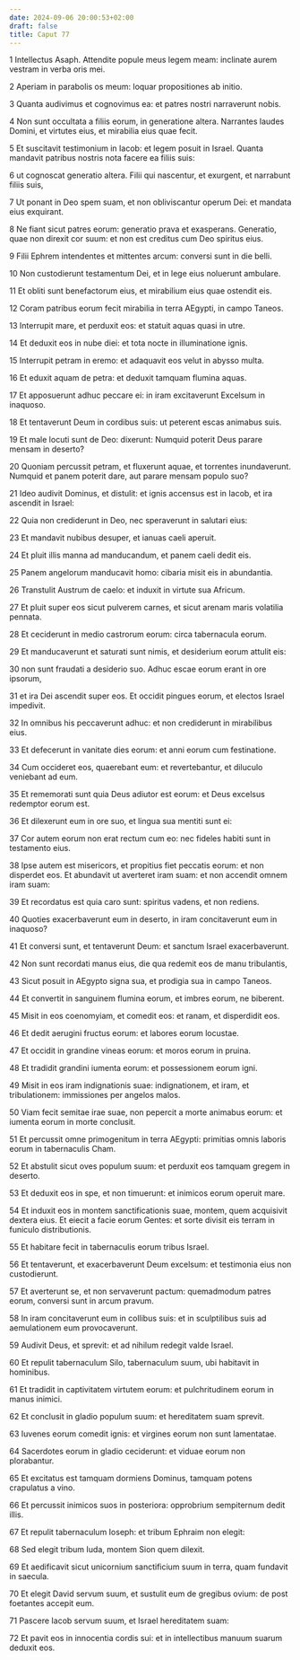 ```yaml
---
date: 2024-09-06 20:00:53+02:00
draft: false
title: Caput 77
---
```





1 Intellectus Asaph. Attendite popule meus legem meam: inclinate aurem vestram in verba oris mei.

2 Aperiam in parabolis os meum: loquar propositiones ab initio.

3 Quanta audivimus et cognovimus ea: et patres nostri narraverunt nobis.

4 Non sunt occultata a filiis eorum, in generatione altera. Narrantes laudes Domini, et virtutes eius, et mirabilia eius quae fecit.

5 Et suscitavit testimonium in Iacob: et legem posuit in Israel. Quanta mandavit patribus nostris nota facere ea filiis suis:

6 ut cognoscat generatio altera. Filii qui nascentur, et exurgent, et narrabunt filiis suis,

7 Ut ponant in Deo spem suam, et non obliviscantur operum Dei: et mandata eius exquirant.

8 Ne fiant sicut patres eorum: generatio prava et exasperans. Generatio, quae non direxit cor suum: et non est creditus cum Deo spiritus eius.

9 Filii Ephrem intendentes et mittentes arcum: conversi sunt in die belli.

10 Non custodierunt testamentum Dei, et in lege eius noluerunt ambulare.

11 Et obliti sunt benefactorum eius, et mirabilium eius quae ostendit eis.

12 Coram patribus eorum fecit mirabilia in terra AEgypti, in campo Taneos.

13 Interrupit mare, et perduxit eos: et statuit aquas quasi in utre.

14 Et deduxit eos in nube diei: et tota nocte in illuminatione ignis.

15 Interrupit petram in eremo: et adaquavit eos velut in abysso multa.

16 Et eduxit aquam de petra: et deduxit tamquam flumina aquas.

17 Et apposuerunt adhuc peccare ei: in iram excitaverunt Excelsum in inaquoso.

18 Et tentaverunt Deum in cordibus suis: ut peterent escas animabus suis.

19 Et male locuti sunt de Deo: dixerunt: Numquid poterit Deus parare mensam in deserto?

20 Quoniam percussit petram, et fluxerunt aquae, et torrentes inundaverunt. Numquid et panem poterit dare, aut parare mensam populo suo?

21 Ideo audivit Dominus, et distulit: et ignis accensus est in Iacob, et ira ascendit in Israel:

22 Quia non crediderunt in Deo, nec speraverunt in salutari eius:

23 Et mandavit nubibus desuper, et ianuas caeli aperuit.

24 Et pluit illis manna ad manducandum, et panem caeli dedit eis.

25 Panem angelorum manducavit homo: cibaria misit eis in abundantia.

26 Transtulit Austrum de caelo: et induxit in virtute sua Africum.

27 Et pluit super eos sicut pulverem carnes, et sicut arenam maris volatilia pennata.

28 Et ceciderunt in medio castrorum eorum: circa tabernacula eorum.

29 Et manducaverunt et saturati sunt nimis, et desiderium eorum attulit eis:

30 non sunt fraudati a desiderio suo. Adhuc escae eorum erant in ore ipsorum,

31 et ira Dei ascendit super eos. Et occidit pingues eorum, et electos Israel impedivit.

32 In omnibus his peccaverunt adhuc: et non crediderunt in mirabilibus eius.

33 Et defecerunt in vanitate dies eorum: et anni eorum cum festinatione.

34 Cum occideret eos, quaerebant eum: et revertebantur, et diluculo veniebant ad eum.

35 Et rememorati sunt quia Deus adiutor est eorum: et Deus excelsus redemptor eorum est.

36 Et dilexerunt eum in ore suo, et lingua sua mentiti sunt ei:

37 Cor autem eorum non erat rectum cum eo: nec fideles habiti sunt in testamento eius.

38 Ipse autem est misericors, et propitius fiet peccatis eorum: et non disperdet eos. Et abundavit ut averteret iram suam: et non accendit omnem iram suam:

39 Et recordatus est quia caro sunt: spiritus vadens, et non rediens.

40 Quoties exacerbaverunt eum in deserto, in iram concitaverunt eum in inaquoso?

41 Et conversi sunt, et tentaverunt Deum: et sanctum Israel exacerbaverunt.

42 Non sunt recordati manus eius, die qua redemit eos de manu tribulantis,

43 Sicut posuit in AEgypto signa sua, et prodigia sua in campo Taneos.

44 Et convertit in sanguinem flumina eorum, et imbres eorum, ne biberent.

45 Misit in eos coenomyiam, et comedit eos: et ranam, et disperdidit eos.

46 Et dedit aerugini fructus eorum: et labores eorum locustae.

47 Et occidit in grandine vineas eorum: et moros eorum in pruina.

48 Et tradidit grandini iumenta eorum: et possessionem eorum igni.

49 Misit in eos iram indignationis suae: indignationem, et iram, et tribulationem: immissiones per angelos malos.

50 Viam fecit semitae irae suae, non pepercit a morte animabus eorum: et iumenta eorum in morte conclusit.

51 Et percussit omne primogenitum in terra AEgypti: primitias omnis laboris eorum in tabernaculis Cham.

52 Et abstulit sicut oves populum suum: et perduxit eos tamquam gregem in deserto.

53 Et deduxit eos in spe, et non timuerunt: et inimicos eorum operuit mare.

54 Et induxit eos in montem sanctificationis suae, montem, quem acquisivit dextera eius. Et eiecit a facie eorum Gentes: et sorte divisit eis terram in funiculo distributionis.

55 Et habitare fecit in tabernaculis eorum tribus Israel.

56 Et tentaverunt, et exacerbaverunt Deum excelsum: et testimonia eius non custodierunt.

57 Et averterunt se, et non servaverunt pactum: quemadmodum patres eorum, conversi sunt in arcum pravum.

58 In iram concitaverunt eum in collibus suis: et in sculptilibus suis ad aemulationem eum provocaverunt.

59 Audivit Deus, et sprevit: et ad nihilum redegit valde Israel.

60 Et repulit tabernaculum Silo, tabernaculum suum, ubi habitavit in hominibus.

61 Et tradidit in captivitatem virtutem eorum: et pulchritudinem eorum in manus inimici.

62 Et conclusit in gladio populum suum: et hereditatem suam sprevit.

63 Iuvenes eorum comedit ignis: et virgines eorum non sunt lamentatae.

64 Sacerdotes eorum in gladio ceciderunt: et viduae eorum non plorabantur.

65 Et excitatus est tamquam dormiens Dominus, tamquam potens crapulatus a vino.

66 Et percussit inimicos suos in posteriora: opprobrium sempiternum dedit illis.

67 Et repulit tabernaculum Ioseph: et tribum Ephraim non elegit:

68 Sed elegit tribum Iuda, montem Sion quem dilexit.

69 Et aedificavit sicut unicornium sanctificium suum in terra, quam fundavit in saecula.

70 Et elegit David servum suum, et sustulit eum de gregibus ovium: de post foetantes accepit eum.

71 Pascere Iacob servum suum, et Israel hereditatem suam:

72 Et pavit eos in innocentia cordis sui: et in intellectibus manuum suarum deduxit eos.

